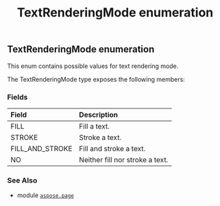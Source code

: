 ﻿---
title: TextRenderingMode enumeration
second_title: Aspose.Page for Python via .NET API References
description: 
type: docs
weight: 140
url: /python-net/aspose.page/textrenderingmode/
is_root: false
---

## TextRenderingMode enumeration

This enum contains possible values for text rendering mode.



The TextRenderingMode type exposes the following members:

### Fields
| Field | Description |
| :- | :- |
| FILL | Fill a text. |
| STROKE | Stroke a text. |
| FILL_AND_STROKE | Fill and stroke a text. |
| NO | Neither fill nor stroke a text. |



### See Also
* module [`aspose.page`](..)
